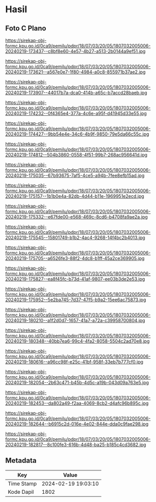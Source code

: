 # Hasil

## Foto C Plano

https://sirekap-obj-formc.kpu.go.id/0ca9/pemilu/pdpr/18/07/03/20/05/1807032005006-20240219-173437--c8bf8e60-4e57-4b27-a513-2b0144a9ef51.jpg

https://sirekap-obj-formc.kpu.go.id/0ca9/pemilu/pdpr/18/07/03/20/05/1807032005006-20240219-173621--a567e0e7-1f80-4984-a0c8-855971b37ae2.jpg

https://sirekap-obj-formc.kpu.go.id/0ca9/pemilu/pdpr/18/07/03/20/05/1807032005006-20240219-173907--44017b7a-dca0-414b-a65c-b7accd28baeb.jpg

https://sirekap-obj-formc.kpu.go.id/0ca9/pemilu/pdpr/18/07/03/20/05/1807032005006-20240219-174232--0f4365e4-377a-4c6e-a95f-d41945d33e55.jpg

https://sirekap-obj-formc.kpu.go.id/0ca9/pemilu/pdpr/18/07/03/20/05/1807032005006-20240219-174427--9bb54e4e-34c6-4b9f-9850-79e5da66c55c.jpg

https://sirekap-obj-formc.kpu.go.id/0ca9/pemilu/pdpr/18/07/03/20/05/1807032005006-20240219-174812--504b3860-0558-4f51-99b7-268ac956641d.jpg

https://sirekap-obj-formc.kpu.go.id/0ca9/pemilu/pdpr/18/07/03/20/05/1807032005006-20240219-175035--67b93675-7af5-4ce5-a94b-7fee8efb15ad.jpg

https://sirekap-obj-formc.kpu.go.id/0ca9/pemilu/pdpr/18/07/03/20/05/1807032005006-20240219-175157--1b1b0e4a-82db-4d44-b11e-1969951e2ecd.jpg

https://sirekap-obj-formc.kpu.go.id/0ca9/pemilu/pdpr/18/07/03/20/05/1807032005006-20240219-175332--e67fde00-e568-469c-8cd6-b4708fa9ae2a.jpg

https://sirekap-obj-formc.kpu.go.id/0ca9/pemilu/pdpr/18/07/03/20/05/1807032005006-20240219-175545--15801749-b1b2-4ac4-9268-14f4bc2b4013.jpg

https://sirekap-obj-formc.kpu.go.id/0ca9/pemilu/pdpr/18/07/03/20/05/1807032005006-20240219-175705--a6526fe3-88f2-4dc8-b1ff-45a2ce369905.jpg

https://sirekap-obj-formc.kpu.go.id/0ca9/pemilu/pdpr/18/07/03/20/05/1807032005006-20240219-175827--ea8f45fc-b73d-41af-9807-ee03b3de2e53.jpg

https://sirekap-obj-formc.kpu.go.id/0ca9/pemilu/pdpr/18/07/03/20/05/1807032005006-20240219-175952--5e2ba745-7d37-47f5-b9a2-15ee6ac75873.jpg

https://sirekap-obj-formc.kpu.go.id/0ca9/pemilu/pdpr/18/07/03/20/05/1807032005006-20240219-180210--a1f2d0d7-1657-41a7-a72a-c39958700804.jpg

https://sirekap-obj-formc.kpu.go.id/0ca9/pemilu/pdpr/18/07/03/20/05/1807032005006-20240219-180348--40bb7ea6-99c4-4fa2-8058-5504c2ad70e8.jpg

https://sirekap-obj-formc.kpu.go.id/0ca9/pemilu/pdpr/18/07/03/20/05/1807032005006-20240219-180616--a96cc98f-e25c-41bf-958f-33eb7b777cf0.jpg

https://sirekap-obj-formc.kpu.go.id/0ca9/pemilu/pdpr/18/07/03/20/05/1807032005006-20240219-182054--2b63c471-b45b-4d5c-a19b-043d09a763e5.jpg

https://sirekap-obj-formc.kpu.go.id/0ca9/pemilu/pdpr/18/07/03/20/05/1807032005006-20240219-182453--da802a49-f2aa-4069-8cb2-d4afc96b895c.jpg

https://sirekap-obj-formc.kpu.go.id/0ca9/pemilu/pdpr/18/07/03/20/05/1807032005006-20240219-182644--b6915c2d-016e-4e02-844e-dda0c9fae298.jpg

https://sirekap-obj-formc.kpu.go.id/0ca9/pemilu/pdpr/18/07/03/20/05/1807032005006-20240219-182817--8c100fe3-616b-4d48-ba25-b185c4cd3682.jpg


## Metadata

| Key        | Value               |
| ---------- | ------------------- |
| Time Stamp | 2024-02-19 19:03:10 |
| Kode Dapil | 1802                |



